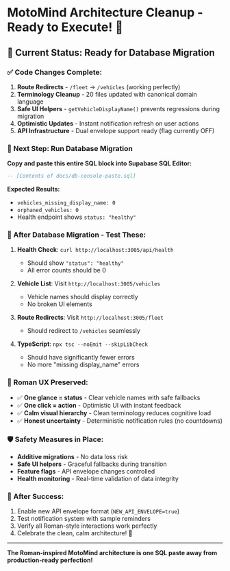 # MotoMind Architecture Cleanup - Ready to Execute! 🚀

## 🎯 Current Status: Ready for Database Migration

### ✅ Code Changes Complete:
1. **Route Redirects** - `/fleet` → `/vehicles` (working perfectly)
2. **Terminology Cleanup** - 20 files updated with canonical domain language
3. **Safe UI Helpers** - `getVehicleDisplayName()` prevents regressions during migration
4. **Optimistic Updates** - Instant notification refresh on user actions
5. **API Infrastructure** - Dual envelope support ready (flag currently OFF)

### 🎯 Next Step: Run Database Migration

**Copy and paste this entire SQL block into Supabase SQL Editor:**

```sql
-- [Contents of docs/db-console-paste.sql]
```

**Expected Results:**
- `vehicles_missing_display_name: 0`
- `orphaned_vehicles: 0` 
- Health endpoint shows `status: "healthy"`

### 🧪 After Database Migration - Test These:

1. **Health Check**: `curl http://localhost:3005/api/health`
   - Should show `"status": "healthy"`
   - All error counts should be 0

2. **Vehicle List**: Visit `http://localhost:3005/vehicles`
   - Vehicle names should display correctly
   - No broken UI elements

3. **Route Redirects**: Visit `http://localhost:3005/fleet`
   - Should redirect to `/vehicles` seamlessly

4. **TypeScript**: `npx tsc --noEmit --skipLibCheck`
   - Should have significantly fewer errors
   - No more "missing display_name" errors

### 🎨 Roman UX Preserved:

- ✅ **One glance = status** - Clear vehicle names with safe fallbacks
- ✅ **One click = action** - Optimistic UI with instant feedback  
- ✅ **Calm visual hierarchy** - Clean terminology reduces cognitive load
- ✅ **Honest uncertainty** - Deterministic notification rules (no countdowns)

### 🛡️ Safety Measures in Place:

- **Additive migrations** - No data loss risk
- **Safe UI helpers** - Graceful fallbacks during transition
- **Feature flags** - API envelope changes controlled
- **Health monitoring** - Real-time validation of data integrity

### 🚀 After Success:

1. Enable new API envelope format (`NEW_API_ENVELOPE=true`)
2. Test notification system with sample reminders
3. Verify all Roman-style interactions work perfectly
4. Celebrate the clean, calm architecture! 🎉

---

**The Roman-inspired MotoMind architecture is one SQL paste away from production-ready perfection!**
